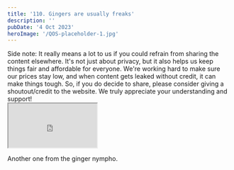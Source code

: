 ```yaml
---
title: '110. Gingers are usually freaks'
description: ''
pubDate: '4 Oct 2023'
heroImage: '/QOS-placeholder-1.jpg'
---
```

<div class="video_paragraph_header"> Side note: It really means a lot to us if you could refrain from sharing the content elsewhere. It's not just about privacy, but it also helps us keep things fair and affordable for everyone. We're working hard to make sure our prices stay low, and when content gets leaked without credit, it can make things tough. So, if you do decide to share, please consider giving a shoutout/credit to the website. We truly appreciate your understanding and support!</div>

<iframe src="https://drive.google.com/file/d/1fRy5Pzxo9ArW_GZF-VJzPmJAPG5LElHI/preview" width="200" height="100" allow="autoplay" allowfullscreen="allowfullscreen"></iframe>

Another one from the ginger nympho.
<br>
<br>
<!---<a class="read_more" href="https://drive.google.com/file/d/1fRy5Pzxo9ArW_GZF-VJzPmJAPG5LElHI/view?usp=sharing">Download</a>--->